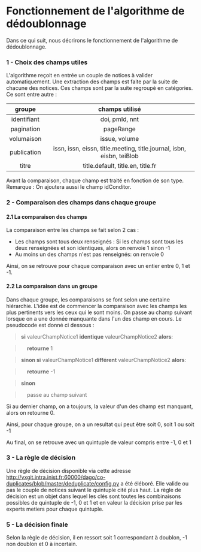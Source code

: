 # Fonctionnement de l'algorithme de dédoublonnage

Dans ce qui suit, nous décrirons le fonctionnement de l'algorithme de dédoublonnage.

### 1 - Choix des champs utiles
L'algorithme reçoit en entrée un couple de notices à valider automatiquement. Une extraction des champs est faite par la suite de chacune des notices. Ces champs sont par la suite regroupé en catégories. Ce sont entre autre :

| groupe | champs utilisé |
| :---: | :---: |
| identifiant | doi, pmId, nnt |
| pagination | pageRange |
| volumaison | issue, volume |
| publication | issn, issn, eissn, title.meeting, title.journal, isbn, eisbn, teiBlob |
| titre |title.default, title.en, title.fr |

Avant la comparaison, chaque champ est traité en fonction de son type.
Remarque : On ajoutera aussi le champ idConditor.

### 2 - Comparaison des champs dans chaque groupe

#### 2.1 La comparaison des champs
La comparaison entre les champs se fait selon 2 cas :

- Les champs sont tous deux renseignés :
    Si les champs sont tous les deux renseignées et son identiques, alors on renvoie 1 sinon -1
- Au moins un des champs n'est pas renseignés:
    on renvoie 0

Ainsi, on se retrouve pour chaque comparaison avec un entier entre 0, 1 et -1.

#### 2.2 La comparaison dans un groupe
Dans chaque groupe, les comparaisons se font selon une certaine hiérarchie. L'idée est de
commencer la comparaison avec les champs les plus pertinents vers les ceux qui le sont moins.
On passe au champ suivant lorsque on a une donnée manquante dans l'un des champ en cours.
Le pseudocode est donné ci dessous :

> **si** valeurChampNotice1 **identique** valeurChampNotice2 **alors**:

>&nbsp;&nbsp;&nbsp;&nbsp;**retourne** 1

> **sinon si** valeurChampNotice1 **différent** valeurChampNotice2 **alors**:

>&nbsp;&nbsp;&nbsp;&nbsp;**retourne** -1

>**sinon**

>&nbsp;&nbsp;&nbsp;&nbsp;passe au champ suivant

Si au dernier champ, on a toujours, la valeur d'un des champ est manquant, alors on retourne 0.

Ainsi, pour chaque groupe, on a un resultat qui peut être soit 0, soit 1 ou soit -1

Au final, on se retrouve avec un quintuple de valeur compris entre -1, 0 et 1

### 3 - La règle de décision
Une règle de décision disponible via cette adresse http://vxgit.intra.inist.fr:60000/dago/co-duplicates/blob/master/deduplicate/config.py
a été éléboré. Elle valide ou pas le couple de notices suivant le quintuple cité plus haut. La règle de décision
est un objet dans lequel les clés sont toutes les combinaisons possibles  de quintuple de -1, 0 et 1 et en valeur la décision prise par les
experts metiers pour chaque quintuple.

### 5 - La décision finale
Selon la règle de décision, il en ressort soit 1 correspondant à doublon, -1 non doublon et 0 à incertain.
